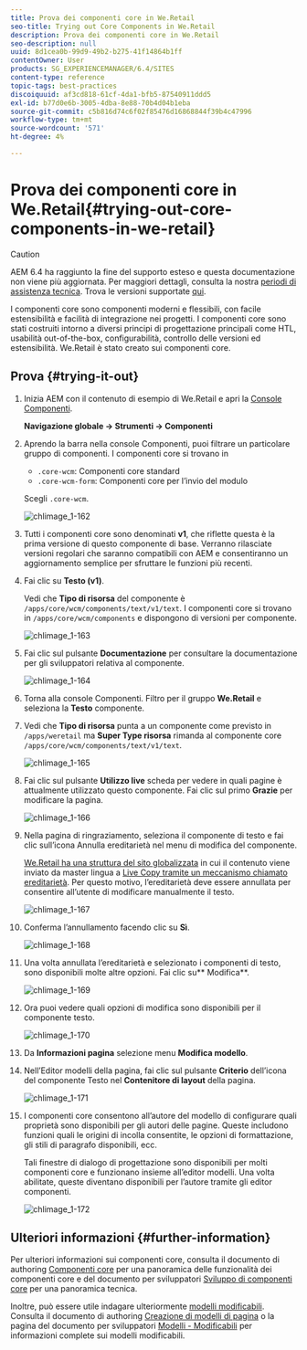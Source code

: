 ```yaml
---
title: Prova dei componenti core in We.Retail
seo-title: Trying out Core Components in We.Retail
description: Prova dei componenti core in We.Retail
seo-description: null
uuid: 8d1cea0b-99d9-49b2-b275-41f14864b1ff
contentOwner: User
products: SG_EXPERIENCEMANAGER/6.4/SITES
content-type: reference
topic-tags: best-practices
discoiquuid: af3cd818-61cf-4da1-bfb5-87540911ddd5
exl-id: b77d0e6b-3005-4dba-8e88-70b4d04b1eba
source-git-commit: c5b816d74c6f02f85476d16868844f39b4c47996
workflow-type: tm+mt
source-wordcount: '571'
ht-degree: 4%

---
```


# Prova dei componenti core in We.Retail{#trying-out-core-components-in-we-retail}

>[!CAUTION]
>
>AEM 6.4 ha raggiunto la fine del supporto esteso e questa documentazione non viene più aggiornata. Per maggiori dettagli, consulta la nostra [periodi di assistenza tecnica](https://helpx.adobe.com/it/support/programs/eol-matrix.html). Trova le versioni supportate [qui](https://experienceleague.adobe.com/docs/).

I componenti core sono componenti moderni e flessibili, con facile estensibilità e facilità di integrazione nei progetti. I componenti core sono stati costruiti intorno a diversi principi di progettazione principali come HTL, usabilità out-of-the-box, configurabilità, controllo delle versioni ed estensibilità. We.Retail è stato creato sui componenti core.

## Prova {#trying-it-out}

1. Inizia AEM con il contenuto di esempio di We.Retail e apri la [Console Componenti](/help/sites-authoring/default-components-console.md).

   **Navigazione globale -> Strumenti -> Componenti**

1. Aprendo la barra nella console Componenti, puoi filtrare un particolare gruppo di componenti. I componenti core si trovano in

   * `.core-wcm`: Componenti core standard
   * `.core-wcm-form`: Componenti core per l’invio del modulo

   Scegli `.core-wcm`.

   ![chlimage_1-162](assets/chlimage_1-162.png)

1. Tutti i componenti core sono denominati **v1**, che riflette questa è la prima versione di questo componente di base. Verranno rilasciate versioni regolari che saranno compatibili con AEM e consentiranno un aggiornamento semplice per sfruttare le funzioni più recenti.
1. Fai clic su **Testo (v1)**.

   Vedi che **Tipo di risorsa** del componente è `/apps/core/wcm/components/text/v1/text`. I componenti core si trovano in `/apps/core/wcm/components` e dispongono di versioni per componente.

   ![chlimage_1-163](assets/chlimage_1-163.png)

1. Fai clic sul pulsante **Documentazione** per consultare la documentazione per gli sviluppatori relativa al componente.

   ![chlimage_1-164](assets/chlimage_1-164.png)

1. Torna alla console Componenti. Filtro per il gruppo **We.Retail** e seleziona la **Testo** componente.
1. Vedi che **Tipo di risorsa** punta a un componente come previsto in `/apps/weretail` ma **Super Type risorsa** rimanda al componente core `/apps/core/wcm/components/text/v1/text`.

   ![chlimage_1-165](assets/chlimage_1-165.png)

1. Fai clic sul pulsante **Utilizzo live** scheda per vedere in quali pagine è attualmente utilizzato questo componente. Fai clic sul primo **Grazie** per modificare la pagina.

   ![chlimage_1-166](assets/chlimage_1-166.png)

1. Nella pagina di ringraziamento, seleziona il componente di testo e fai clic sull’icona Annulla ereditarietà nel menu di modifica del componente.

   [We.Retail ha una struttura del sito globalizzata](/help/sites-developing/we-retail-globalized-site-structure.md) in cui il contenuto viene inviato da master lingua a [Live Copy tramite un meccanismo chiamato ereditarietà](/help/sites-administering/msm.md). Per questo motivo, l’ereditarietà deve essere annullata per consentire all’utente di modificare manualmente il testo.

   ![chlimage_1-167](assets/chlimage_1-167.png)

1. Conferma l’annullamento facendo clic su **Sì**.

   ![chlimage_1-168](assets/chlimage_1-168.png)

1. Una volta annullata l’ereditarietà e selezionato i componenti di testo, sono disponibili molte altre opzioni. Fai clic su** Modifica**.

   ![chlimage_1-169](assets/chlimage_1-169.png)

1. Ora puoi vedere quali opzioni di modifica sono disponibili per il componente testo.

   ![chlimage_1-170](assets/chlimage_1-170.png)

1. Da **Informazioni pagina** selezione menu **Modifica modello**.
1. Nell’Editor modelli della pagina, fai clic sul pulsante **Criterio** dell’icona del componente Testo nel **Contenitore di layout** della pagina.

   ![chlimage_1-171](assets/chlimage_1-171.png)

1. I componenti core consentono all’autore del modello di configurare quali proprietà sono disponibili per gli autori delle pagine. Queste includono funzioni quali le origini di incolla consentite, le opzioni di formattazione, gli stili di paragrafo disponibili, ecc.

   Tali finestre di dialogo di progettazione sono disponibili per molti componenti core e funzionano insieme all’editor modelli. Una volta abilitate, queste diventano disponibili per l’autore tramite gli editor componenti.

   ![chlimage_1-172](assets/chlimage_1-172.png)

## Ulteriori informazioni {#further-information}

Per ulteriori informazioni sui componenti core, consulta il documento di authoring [Componenti core](https://experienceleague.adobe.com/docs/experience-manager-core-components/using/introduction.html?lang=it) per una panoramica delle funzionalità dei componenti core e del documento per sviluppatori [Sviluppo di componenti core](https://helpx.adobe.com/experience-manager/core-components/using/developing.html) per una panoramica tecnica.

Inoltre, può essere utile indagare ulteriormente [modelli modificabili](/help/sites-developing/we-retail-editable-templates.md). Consulta il documento di authoring [Creazione di modelli di pagina](/help/sites-authoring/templates.md) o la pagina del documento per sviluppatori [Modelli - Modificabili](/help/sites-developing/page-templates-editable.md) per informazioni complete sui modelli modificabili.

